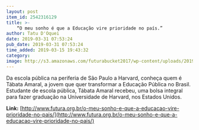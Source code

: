 ```yaml
---
layout: post
item_id: 2542316129
title: >-
    “O meu sonho é que a Educação vire prioridade no país.”
author: Tatu D'Oquei
date: 2019-03-31 07:53:24
pub_date: 2019-03-31 07:53:24
time_added: 2019-03-15 19:43:32
category: 
image: http://s3.amazonaws.com/futurabucket2017/wp-content/uploads/2019/03/19112637/tabata-amaral-header-3-800x600.png
---
```


Da escola pública na periferia de São Paulo a Harvard, conheça quem é Tábata Amaral, a jovem que quer transformar a Educação Pública no Brasil. Estudante de escola pública, Tábata Amaral recebeu, uma bolsa integral para fazer graduação na Universidade de Harvard, nos Estados Unidos.

**Link:** [http://www.futura.org.br/o-meu-sonho-e-que-a-educacao-vire-prioridade-no-pais/](http://www.futura.org.br/o-meu-sonho-e-que-a-educacao-vire-prioridade-no-pais/)

